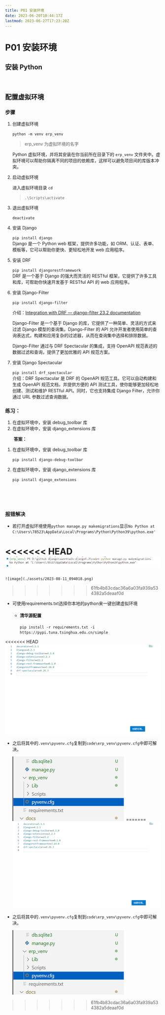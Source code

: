 ```yaml
---
title: P01 安装环境
date: 2023-06-20T10:44:17Z
lastmod: 2023-06-27T17:23:20Z
---
```


# P01 安装环境

## 安装 Python

　　‍

## 配置虚拟环境

### 步骤

1. 创建虚拟环境

    `python -m venv erp_venv`

    > erp_venv 为虚拟环境的名字
    >

    Python 虚拟环境，并将其安装在你当前所在目录下的 `erp_venv` 文件夹中。虚拟环境可以帮助你隔离不同的项目的依赖库，这样可以避免项目间的库版本冲突。
2. 启动虚拟环境

    进入虚拟环境目录 `cd`

    > `.\Scripts\activate`
    >
3. 退出虚拟环境

    `deactivate`
4. 安装 Django

    `pip install django`  
    Django 是一个 Python web 框架，提供许多功能，如 ORM、认证、表单、模板等，它可以帮助你更快、更轻松地开发 web 应用程序。
5. 安装 DRF

    `pip install djangorestframework`  
    DRF 是一个基于 Django 的强大而灵活的 RESTful 框架，它提供了许多工具和库，可帮助你快速开发基于 RESTful API 的 web 应用程序。
6. 安装 Django-Filter

    `pip install django-filter`

    介绍：[Integration with DRF — django-filter 23.2 documentation](https://django-filter.readthedocs.io/en/stable/guide/rest_framework.html#drf-integration)

    Django-Filter 是一个基于 Django 的库，它提供了一种简单、灵活的方式来过滤 Django 模型的查询集。Django-Filter 的 API 允许开发者使用简单的查询表达式，构建和应用复杂的过滤器，从而在查询集中选择和排除数据。

    Django-Filter 通过与 DRF Spectacular 的集成，支持 OpenAPI 规范表述的数据过滤和查询，提供了更加优雅的 API 规范方案。
7. 安装 Django Spectacular

    `pip install drf_spectacular`  
    介绍：DRF Spectacular 是 DRF 的 OpenAPI 规范工具。它可以自动构建和生成 OpenAPI 规范文档，并提供方便的 API 测试工具，使你能够更加轻松地创建、测试和维护 RESTful API。同时，它也支持集成 Django Filter，允许你通过 URL 参数过滤查询数据。

### **练习**：

1. 在虚拟环境中，安装 debug_toolbar 库
2. 在虚拟环境中，安装 django_extensions 库

　　**答案：**

1. 在虚拟环境中，安装 debug_toolbar 库

    `pip install django-debug-toolbar`
2. 在虚拟环境中，安装 django_extensions 库

    `pip install django_extensions`

　　‍

　　‍

### 报错解决

  - 若打开虚拟环境使用`python manage.py makemigrations`显示`No Python at C:\Users\78523\AppData\Local\Programs\Python\Python39\python.exe'`  
  
<<<<<<< HEAD
    ​![image](./assets/2023-08-11_094018.png)​  
=======
    ![image](./assets/2023-08-11_094018.png)  
>>>>>>> 61fb4b83cdac36a6a03fa939a534382a5deaaf0d

  - 可使用requirements.txt选择你本地的python来一键创建虚拟环境   
  
    - #### 清华源配置
        `pip install -r requirements.txt -i https://pypi.tuna.tsinghua.edu.cn/simple`

<<<<<<< HEAD
    ​![image](./assets/2023-08-11_094047.png)    
    

  - 之后将其中的`.venv\pyvenv.cfg`复制到`code\erp_venv\pyvenv.cfg`中即可解决。

    ​![image](./assets/2023-08-11_094112.png)​
=======
    ![image](./assets/2023-08-11_094047.png)  

  - 之后将其中的`.venv\pyvenv.cfg`复制到`code\erp_venv\pyvenv.cfg`中即可解决。

    ![image](./assets/2023-08-11_094112.png)
>>>>>>> 61fb4b83cdac36a6a03fa939a534382a5deaaf0d



　　‍
